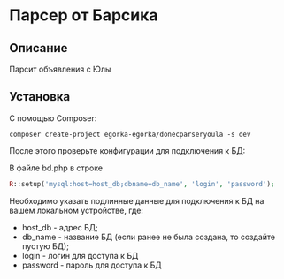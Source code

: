 # Парсер от Барсика

## Описание
Парсит объявления с Юлы

## Установка
С помощью Composer:

```
composer create-project egorka-egorka/donecparseryoula -s dev
```

После этого проверьте конфигурации для подключения к БД:

В файле bd.php в строке 
```php
R::setup('mysql:host=host_db;dbname=db_name', 'login', 'password');
```
Необходимо указать подлинные данные для подключения к БД на вашем локальном устройстве, где:
* host_db - адрес БД;
* db_name - название БД (если ранее не была создана, то создайте пустую БД);
* login - логин для доступа к БД
* password - пароль для доступа к БД
